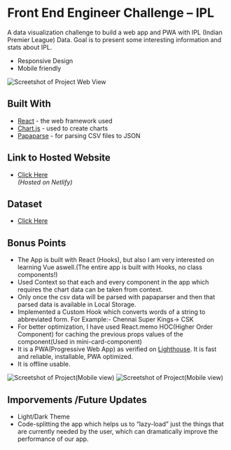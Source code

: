 # Front End Engineer Challenge – IPL

A data visualization challenge to build a web app and PWA with IPL (Indian Premier League) Data. Goal is to present some interesting information and stats about IPL.

- Responsive Design
- Mobile friendly

![Screetshot of Project Web View](https://imgur.com/a/eCMmaMp)

## Built With

- [React](https://reactjs.org/) - the web framework used
- [Chart.js](https://www.chartjs.org/) - used to create charts
- [Papaparse](https://www.papaparse.com/) - for parsing CSV files to JSON

## Link to Hosted Website

- [Click Here](https://socialcops.netlify.com)  
  _(Hosted on Netlify)_

## Dataset

- [Click Here](https://www.kaggle.com/saurav9786/indian-premier-league-match-analysis)

## Bonus Points

- The App is built with React (Hooks), but also I am very interested on learning Vue aswell.(The entire app is built with Hooks, no class components!)
- Used Context so that each and every component in the app which requires the chart data can be taken from context.
- Only once the csv data will be parsed with papaparser and then that parsed data is available in Local Storage.
- Implemented a Custom Hook which converts words of a string to abbreviated form. For Example:- Chennai Super Kings-> CSK
- For better optimization, I have used React.memo HOC(Higher Order Component) for caching the previous props values of the component(Used in mini-card-component)
- It is a PWA(Progressive Web App) as verified on [Lighthouse](https://developers.google.com/web/tools/lighthouse/). It is fast and reliable, installable, PWA optimized.
- It is offline usable.

![Screetshot of Project(Mobile view)](https://imgur.com/a/vvli3Py)
![Screetshot of Project(Mobile view)](https://imgur.com/a/t7iueuD)

## Imporvements /Future Updates

- Light/Dark Theme
- Code-splitting the app which helps us to “lazy-load” just the things that are currently needed by the user, which can dramatically improve the performance of our app.
